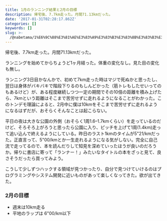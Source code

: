 ```yaml
---
title: 1月のランニング結果と2月の目標
description: 帰宅後、7.7km走った。月間71.13kmだった。
date: '2017-01-31T02:28:17.862Z'
categories: []
keywords: []
slug: >-
  /@nabetama/1%E6%9C%88%E3%81%AE%E3%83%A9%E3%83%B3%E3%83%8B%E3%83%B3%E3%82%B0%E7%B5%90%E6%9E%9C%E3%81%A82%E6%9C%88%E3%81%AE%E7%9B%AE%E6%A8%99-e61790797542
---
```


帰宅後、7.7km走った。月間71.13kmだった。

ランニングを始めてからちょうど1ヶ月経った。体重の変化なし。見た目の変化も無し。

ランニング3日目かなんかで、初めて7km走った時はマジで死ぬかと思ったし、翌日は身体がバキバキで階段下りるのもしんどかった（筋トレもしたせいってのもあるけど）が、ある程度継続しつつ一定の期間でその10倍の距離を積み上げたら、7kmという距離はそこまで苦労せずに走れるようになることがわかった。このトンデモ理論によると、2月中に僕は10kmをそこまで苦労せずに走れるようになるはずだが、おそらくそんなことは起こらない。

平日の夜は大きな公園の外側（おそらく1周1.6–1.7kmくらい）を走っているのだけど、そろそろ上がろうと思ったら公園に入り、ピッチを上げて1周(1.4km)走って追い込んで終えるようにしている。昨日のラスト1kmのタイムが5"21/kmだった。正直言って、5"00/kmとか一生走れるようになる気がしない。完全に自己流で走ってるので、本を読んだりして知見を深めていったほうが良いのだろうか。帰りに書店に寄って「ランナー！」みたいなタイトルの本をざっと見て、良さそうだったら買ってみよう。

こうして少しずつハックする領域が見つかったり、自分で見つけていけるのはプログラミングやシステム開発に近いものがあって楽しくなってきた。欲が出てきた。

### 2月の目標

*   週末は10km走る
*   平地のラップは 6"00/km以下